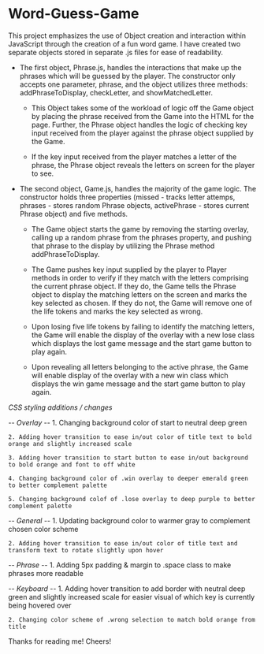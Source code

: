 # Word-Guess-Game
 
 This project emphasizes the use of Object creation and interaction within JavaScript through the creation of a fun word game. I have created two separate objects stored in separate .js files for ease of readability. 

- The first object, Phrase.js, handles the interactions that make up the phrases which will be guessed by the player. The constructor only accepts one parameter, phrase, and the object utilizes three methods: addPhraseToDisplay, checkLetter, and showMatchedLetter. 

    - This Object takes some of the workload of logic off the Game object by placing the phrase received from the Game into the HTML for the page. Further, the Phrase object handles the logic of checking key input received from the player against the phrase object supplied by the Game.

    - If the key input received from the player matches a letter of the phrase, the Phrase object reveals the letters on screen for the player to see.

- The second object, Game.js, handles the majority of the game logic. The constructor holds three properties (missed - tracks letter attemps, phrases - stores random Phrase objects, activePhrase - stores current Phrase object) and five methods. 
    
    - The Game object starts the game by removing the starting overlay, calling up a random phrase from the phrases property, and pushing that phrase to the display by utilizing the Phrase method addPhraseToDisplay.
    
    - The Game pushes key input supplied by the player to Player methods in order to verify if they match with the letters comprising the current phrase object. If they do, the Game tells the Phrase object to display the matching letters on the screen and marks the key selected as chosen. If they do not, the Game will remove one of the life tokens and marks the key selected as wrong. 

    - Upon losing five life tokens by failing to identify the matching letters, the Game will enable the display of the overlay with a new lose class which displays the lost game message and the start game button to play again.

    - Upon revealing all letters belonging to the active phrase, the Game will enable display of the overlay with a new win class which displays the win game message and the start game button to play again.

*CSS styling additions / changes*
    
   -- *Overlay* --
    1. Changing background color of start to neutral deep green
    
    2. Adding hover transition to ease in/out color of title text to bold orange and slightly increased scale
    
    3. Adding hover transition to start button to ease in/out background to bold orange and font to off white
    
    4. Changing background color of .win overlay to deeper emerald green to better complement palette
    
    5. Changing background colof of .lose overlay to deep purple to better complement palette

   -- *General* --
    1. Updating background color to warmer gray to complement chosen color scheme 
    
    2. Adding hover transition to ease in/out color of title text and transform text to rotate slightly upon hover

   -- *Phrase* --
    1. Adding 5px padding & margin to .space class to make phrases more readable

   -- *Keyboard* --
    1. Adding hover transition to add border with neutral deep green and slightly increased scale for easier visual of which key is currently being hovered over
    
    2. Changing color scheme of .wrong selection to match bold orange from title

Thanks for reading me! Cheers!

